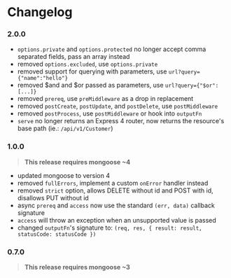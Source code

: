Changelog
=========

### 2.0.0

* `options.private` and `options.protected` no longer accept comma separated fields, pass an array instead
* removed `options.excluded`, use `options.private`
* removed support for querying with parameters, use `url?query={"name":"hello"}`
* removed $and and $or passed as parameters, use `url?query={"$or":[...]}`
* removed `prereq`, use `preMiddleware` as a drop in replacement
* removed `postCreate`, `postUpdate`, and `postDelete`, use `postMiddleware`
* removed `postProcess`, use `postMiddleware` or hook into `outputFn`
* `serve` no longer returns an Express 4 router, now returns the resource's base path (ie.: `/api/v1/Customer`) 

### 1.0.0

> **This release requires mongoose ~4**

* updated mongoose to version 4
* removed `fullErrors`, implement a custom `onError` handler instead
* removed `strict` option, allows DELETE without id and POST with id, disallows PUT without id
* async `prereq` and `access` now use the standard `(err, data)` callback signature
* `access` will throw an exception when an unsupported value is passed
* changed `outputFn`'s signature to: `(req, res, { result: result, statusCode: statusCode })`

### 0.7.0

> **This release requires mongoose ~3**
